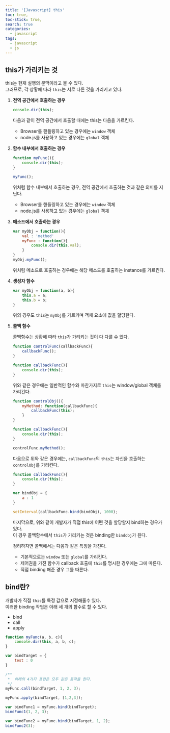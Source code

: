 ```yaml
---
title: '[Javascript] this'
toc: true,
toc-stick: true,
search: true
categories:
  - javascript
tags:
  - javascript
  - js
---
```


## this가 가리키는 것

this는 현재 실행의 문맥이라고 볼 수 있다.  
그러므로, 각 상황에 따라 ```this```는 서로 다른 것을 가리키고 있다.

1. **전역 공간에서 호출하는 경우**  

	``` javascript
	console.dir(this);
	```

	다음과 같이 전역 공간에서 호출할 때에는 this는 다음을 가르킨다.  
	- Browser를 핸들링하고 있는 경우에는 ```window``` 객체
	- node.js를 사용하고 있는 경우에는 ```global``` 객체



2. **함수 내부에서 호출하는 경우**  

	``` javascript
	function myFunc(){
		console.dir(this);
	}

	myFunc();
	```

	위처럼 함수 내부에서 호출하는 경우, 전역 공간에서 호출하는 것과 같은 의미를 지닌다.  
	- Browser를 핸들링하고 있는 경우에는 ```window``` 객체
	- node.js를 사용하고 있는 경우에는 ```global``` 객체



3. **메소드에서 호출하는 경우**

	``` javascript
	var myObj = function(){
		val : 'method'
		myFunc : function(){
			console.dir(this.val);
		}
	}
	myObj.myFunc();
	```

	위처럼 메소드로 호출하는 경우에는 해당 메소드를 호출하는 instance를 가르킨다.



4. **생성자 함수**  

	``` javascript
	var myObj = function(a, b){
		this.a = a;
		this.b = b;
	}
	```

	위의 경우도 ```this```는 ```myObj```를 가르키며 객체 요소에 값을 할당한다.


5. **콜백 함수** 

	콜백함수는 상황에 따라 ```this```가 가리키는 것이 다 다를 수 있다.
	``` javascript
	function controlFunc(callbackFunc){
		callbackFunc();
	}

	function callbackFunc(){
		console.dir(this);
	}
	```
	위와 같은 경우에는 일반적인 함수와 마찬가지로 ```this```는 window/global 객체를 가리킨다.


	``` javascript
	function controlObj(){
		myMethod: function(callbackFunc){
			callbackFunc(this);
		}
	}

	function callbackFunc(){
		console.dir(this);
	}

	controlFunc.myMethod();
	```
	다음으로 위와 같은 경우에는, ```callbackFunc```의 ```this```는 자신을 호출하는 ```controlObj```를 가리킨다.

	``` javascript 
	function callbackFunc(){
		console.dir(this);
	}
	
	var bindObj = {
		a : 1
	}

	setInterval(callbackFunc.bind(bindObj), 1000);
	```
	마지막으로, 위와 같이 개발자가 직접 this에 어떤 것을 할당할지 bind하는 경우가 있다.  
	이 경우 콜백함수에서 ```this```가 가리키는 것은 binding한 ```bindobj```가 된다.  
	
	
	정리하자면 콜백에서는 다음과 같은 특징을 가진다.  
	- 기본적으로는 ```window``` 또는 ```global```를 가리킨다.
	- 제어권을 가진 함수가 callback 호출에 ```this```를 명시한 경우에는 그에 따른다.
	- 직접 binding 해준 경우 그를 따른다.



## bind란?  
개발자가 직접 ```this```를 특정 값으로 지정해줄수 있다.  
이러한 binding 작업은 아래 세 개의 함수로 할 수 있다.
 - bind
 - call
 - apply

``` javascript
function myFunc(a, b, c){
	console.dir(this, a, b, c);
}

var bindTarget = {
	test : 0
}

/**
 *  아래의 4가지 표현은 모두 같은 동작을 한다.
 */
myFunc.call(bindTarget, 1, 2, 3);

myFunc.apply(bindTarget, [1,2,3]);

var bindFunc1 = myFunc.bind(bindTarget);
bindFunc1(1, 2, 3);

var bindFunc2 = myFunc.bind(bindTarget, 1, 2);
bindFunc2(3);
```